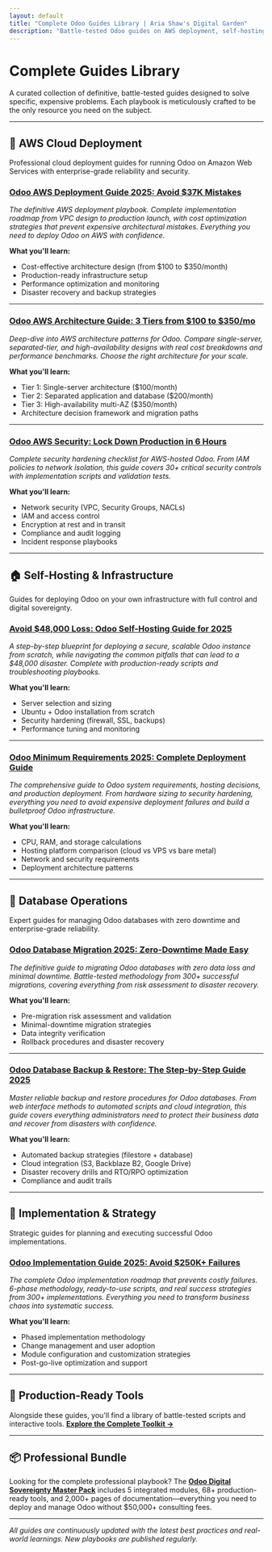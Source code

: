 ```yaml
---
layout: default
title: "Complete Odoo Guides Library | Aria Shaw's Digital Garden"
description: "Battle-tested Odoo guides on AWS deployment, self-hosting, database management, and implementation—expert strategies for businesses and admins."
---
```


# Complete Guides Library

A curated collection of definitive, battle-tested guides designed to solve specific, expensive problems. Each playbook is meticulously crafted to be the only resource you need on the subject.

---

## 🚀 AWS Cloud Deployment

Professional cloud deployment guides for running Odoo on Amazon Web Services with enterprise-grade reliability and security.

### [Odoo AWS Deployment Guide 2025: Avoid $37K Mistakes](/odoo-aws-deployment-guide/)

*The definitive AWS deployment playbook. Complete implementation roadmap from VPC design to production launch, with cost optimization strategies that prevent expensive architectural mistakes. Everything you need to deploy Odoo on AWS with confidence.*

**What you'll learn:**
- Cost-effective architecture design (from $100 to $350/month)
- Production-ready infrastructure setup
- Performance optimization and monitoring
- Disaster recovery and backup strategies

---

### [Odoo AWS Architecture Guide: 3 Tiers from $100 to $350/mo](/odoo-aws-architecture-design-guide/)

*Deep-dive into AWS architecture patterns for Odoo. Compare single-server, separated-tier, and high-availability designs with real cost breakdowns and performance benchmarks. Choose the right architecture for your scale.*

**What you'll learn:**
- Tier 1: Single-server architecture ($100/month)
- Tier 2: Separated application and database ($200/month)
- Tier 3: High-availability multi-AZ ($350/month)
- Architecture decision framework and migration paths

---

### [Odoo AWS Security: Lock Down Production in 6 Hours](/odoo-aws-security-hardening/)

*Complete security hardening checklist for AWS-hosted Odoo. From IAM policies to network isolation, this guide covers 30+ critical security controls with implementation scripts and validation tests.*

**What you'll learn:**
- Network security (VPC, Security Groups, NACLs)
- IAM and access control
- Encryption at rest and in transit
- Compliance and audit logging
- Incident response playbooks

---

## 🏠 Self-Hosting & Infrastructure

Guides for deploying Odoo on your own infrastructure with full control and digital sovereignty.

### [Avoid $48,000 Loss: Odoo Self-Hosting Guide for 2025](/odoo-self-hosting-guide/)

*A step-by-step blueprint for deploying a secure, scalable Odoo instance from scratch, while navigating the common pitfalls that can lead to a $48,000 disaster. Complete with production-ready scripts and troubleshooting playbooks.*

**What you'll learn:**
- Server selection and sizing
- Ubuntu + Odoo installation from scratch
- Security hardening (firewall, SSL, backups)
- Performance tuning and monitoring

---

### [Odoo Minimum Requirements 2025: Complete Deployment Guide](/odoo-minimum-requirements-deployment-guide/)

*The comprehensive guide to Odoo system requirements, hosting decisions, and production deployment. From hardware sizing to security hardening, everything you need to avoid expensive deployment failures and build a bulletproof Odoo infrastructure.*

**What you'll learn:**
- CPU, RAM, and storage calculations
- Hosting platform comparison (cloud vs VPS vs bare metal)
- Network and security requirements
- Deployment architecture patterns

---

## 💾 Database Operations

Expert guides for managing Odoo databases with zero downtime and enterprise-grade reliability.

### [Odoo Database Migration 2025: Zero-Downtime Made Easy](/odoo-database-migration-guide/)

*The definitive guide to migrating Odoo databases with zero data loss and minimal downtime. Battle-tested methodology from 300+ successful migrations, covering everything from risk assessment to disaster recovery.*

**What you'll learn:**
- Pre-migration risk assessment and validation
- Minimal-downtime migration strategies
- Data integrity verification
- Rollback procedures and disaster recovery

---

### [Odoo Database Backup & Restore: The Step-by-Step Guide 2025](/odoo-database-backup-restore-guide/)

*Master reliable backup and restore procedures for Odoo databases. From web interface methods to automated scripts and cloud integration, this guide covers everything administrators need to protect their business data and recover from disasters with confidence.*

**What you'll learn:**
- Automated backup strategies (filestore + database)
- Cloud integration (S3, Backblaze B2, Google Drive)
- Disaster recovery drills and RTO/RPO optimization
- Compliance and audit trails

---

## 🎯 Implementation & Strategy

Strategic guides for planning and executing successful Odoo implementations.

### [Odoo Implementation Guide 2025: Avoid $250K+ Failures](/odoo-implementation-guide/)

*The complete Odoo implementation roadmap that prevents costly failures. 6-phase methodology, ready-to-use scripts, and real success strategies from 300+ implementations. Everything you need to transform business chaos into systematic success.*

**What you'll learn:**
- Phased implementation methodology
- Change management and user adoption
- Module configuration and customization strategies
- Post-go-live optimization and support

---

## 🧰 Production-Ready Tools

Alongside these guides, you'll find a library of battle-tested scripts and interactive tools. **[Explore the Complete Toolkit →](/toolkit/)**

---

## 📦 Professional Bundle

Looking for the complete professional playbook? The **[Odoo Digital Sovereignty Master Pack](/products/)** includes 5 integrated modules, 68+ production-ready tools, and 2,000+ pages of documentation—everything you need to deploy and manage Odoo without $50,000+ consulting fees.

---

*All guides are continuously updated with the latest best practices and real-world learnings. New playbooks are published regularly.*
